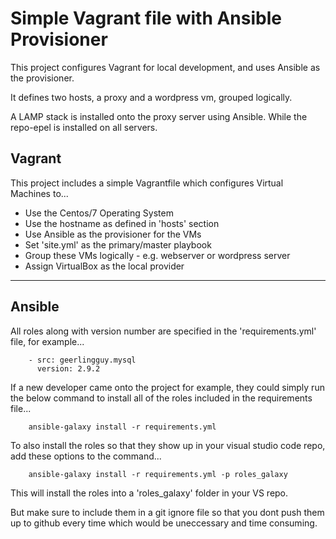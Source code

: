 # Simple Vagrant file with Ansible Provisioner

This project configures Vagrant for local development, and uses Ansible as the provisioner. 

It defines two hosts, a proxy and a wordpress vm, grouped logically. 

A LAMP stack is installed onto the proxy server using Ansible. While the repo-epel is installed on all servers.  

## Vagrant

This project includes a simple Vagrantfile which configures Virtual Machines to...

- Use the Centos/7 Operating System
- Use the hostname as defined in 'hosts' section
- Use Ansible as the provisioner for the VMs
- Set 'site.yml' as the primary/master playbook
- Group these VMs logically - e.g. webserver or wordpress server 
- Assign VirtualBox as the local provider

-----------------------------------------------------------------------------

## Ansible

All roles along with version number are specified in the 'requirements.yml' file, for example...

        - src: geerlingguy.mysql
          version: 2.9.2

If a new developer came onto the project for example, they could simply run the below command to install all of the roles included in the requirements file...

        ansible-galaxy install -r requirements.yml

To also install the roles so that they show up in your visual studio code repo, add these options to the command...

        ansible-galaxy install -r requirements.yml -p roles_galaxy

This will install the roles into a 'roles_galaxy' folder in your VS repo.

But make sure to include them in a git ignore file so that you dont push them up to github every time which would be uneccessary and time consuming.





